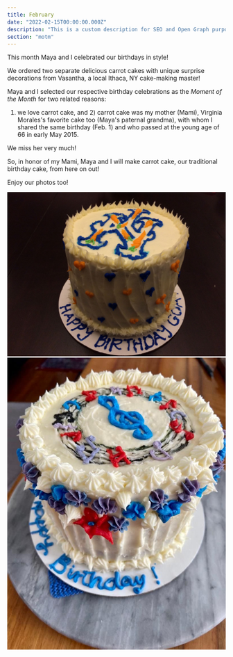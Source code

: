 ```yaml
---
title: February
date: "2022-02-15T00:00:00.000Z"
description: "This is a custom description for SEO and Open Graph purposes, rather than the default generated excerpt. Simply add a description field to the frontmatter."
section: "motm"
---
```


This month Maya and I celebrated our birthdays in style!

We ordered two separate delicious carrot cakes with unique surprise decorations from Vasantha, a local Ithaca, NY cake-making master!

Maya and I selected our respective birthday celebrations as the *Moment of the Month* for two related reasons:

1) we love carrot cake, and 2) carrot cake was my mother (Mami), Virginia Morales's favorite cake too (Maya's paternal grandma), with whom I shared the same birthday (Feb. 1) and who passed at the young age of 66 in early May 2015.

We miss her very much!

So, in honor of my Mami, Maya and I will make carrot cake, our traditional birthday cake, from here on out!

Enjoy our photos too!

![Cake](../images/feb22-1.jpeg)
![Cake](../images/feb22-2.jpeg)
